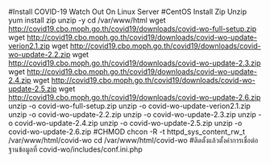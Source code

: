 #Install COVID-19 Watch Out On Linux Server
#CentOS Install Zip Unzip
yum install zip unzip -y
cd /var/www/html
wget http://covid19.cbo.moph.go.th/covid19/downloads/covid-wo-full-setup.zip
wget http://covid19.cbo.moph.go.th/covid19/downloads/covid-wo-update-verion2.1.zip
wget http://covid19.cbo.moph.go.th/covid19/downloads/covid-wo-update-2.2.zip
wget http://covid19.cbo.moph.go.th/covid19/downloads/covid-wo-update-2.3.zip
wget http://covid19.cbo.moph.go.th/covid19/downloads/covid-wo-update-2.4.zip
wget http://covid19.cbo.moph.go.th/covid19/downloads/covid-wo-update-2.5.zip
wget http://covid19.cbo.moph.go.th/covid19/downloads/covid-wo-update-2.6.zip
unzip -o covid-wo-full-setup.zip
unzip -o covid-wo-update-verion2.1.zip
unzip -o covid-wo-update-2.2.zip
unzip -o covid-wo-update-2.3.zip
unzip -o covid-wo-update-2.4.zip
unzip -o covid-wo-update-2.5.zip
unzip -o covid-wo-update-2.6.zip
#CHMOD
chcon -R -t httpd_sys_content_rw_t /var/www/html/covid-wo
cd /var/www/html/covid-wo
#ติดตั้งแล้วตั้งค่าการเชื่อต่อฐานข้อมูลที่ covid-wo/includes/conf.ini.php
